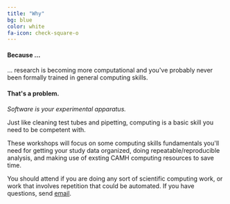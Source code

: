 ```yaml
---
title: "Why"
bg: blue
color: white
fa-icon: check-square-o
---
```


#### Because ...

... research is becoming more computational and you've probably never been
formally trained in general computing skills. 

#### That's a problem. 

*Software is your experimental apparatus.*

Just like cleaning test tubes and pipetting, computing is a basic skill you
need to be competent with. 

These workshops will focus on some computing skills fundamentals you'll need
for getting your study data organized, doing repeatable/reproducible analysis,
and making use of exsting CAMH computing resources to save time. 

You should attend if you are doing any sort of scientific computing work, or
work that involves repetition that could be automated. If you have questions,
send <a href="mailto:jon.pipitone@camh.ca">email</a>.
